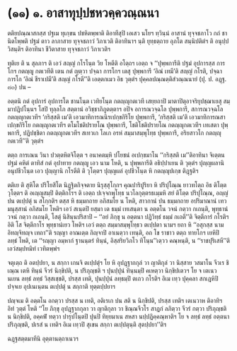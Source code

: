 <h1>(๑๑) ๑. อาสาทุปฺปชหวคฺควณฺณนา</h1>
<p> ตติยปณฺณาสกสฺส   ปฐเม ทุเกฺขน ปชหิตพฺพาติ ติอาทีสุปิ เอเสว นโยฯ ทฺวินฺนํ อาสานํ ทุจฺจชภาโว กถํ ชานิตโพฺพติ ปฐมํ ตาว ลาภาสาย ทุจฺจชภาวํ วิภาเวติ ติอาทินาฯ นฺติ ยุทฺธตฺถาย อุภโต สนฺนิปติตํฯ ติ อนุปฺปวิสนฺติฯ ติอาทินา ชีวิตาสาย ทุจฺจชภาวํ วิภาเวติฯ</p>


<p> ทุติเย ติ น สุลภาฯ ติ เอวํ สญฺญํ กโรโนฺต วิย โหตีติ อโตฺถฯ เอตฺถ จ ‘‘ปุพฺพการีติ ปฐมํ อุปการสฺส การโกฯ กตญฺญู กตเวทีติ เตน กตํ ญตฺวา ปจฺฉา การโกฯ เตสุ ปุพฺพการี ‘อิณํ เทมี’ติ สญฺญํ กโรติ, ปจฺฉา การโก ‘อิณํ ชีราเปมี’ติ สญฺญํ กโรตี’’ติ เอตฺตกเมว อิธ วุตฺตํฯ ปุคฺคลปณฺณตฺติสํวณฺณนายํ (ปุ. ป. อฎฺฐ. ๘๓) ปน –</p>

</p>

 อตฺตนิ  กตํ อุปการํ อุปการโต ชานโนฺต เวทิยโนฺต กตญฺญุกตเวที เสยฺยถาปิ มาตาปิตุอาจริยุปชฺฌาเยสุ สมฺมาปฎิปโนฺนฯ โสปิ ทุลฺลโภ สตฺตานํ อวิชฺชาภิภูตตฺตาฯ อปิจ อการณวจฺฉโล ปุพฺพการี, สการณวจฺฉโล กตญฺญุกตเวทีฯ ‘กริสฺสติ เม’ติ เอวมาทิการณนิรเปกฺขกิริโย ปุพฺพการี, ‘กริสฺสติ เม’ติ เอวมาทิการณสาเปกฺขกิริโย กตญฺญุกตเวทีฯ ตโมโชติปรายโณ ปุพฺพการี, โชติโชติปรายโณ กตญฺญุกตเวทีฯ เทเสตา ปุพฺพการี, ปฎิปชฺชิตา กตญฺญุกตเวทีฯ สเทวเก โลเก อรหํ สมฺมาสมฺพุโทฺธ ปุพฺพการี, อริยสาวโก กตญฺญุกตเวที’’ติ วุตฺตํฯ</p>


<p>ตตฺถ การเณน วินา ปวตฺตหิตจิโตฺต ฯ อนาคตมฺหิ ปโยชนํ อเปกฺขมาโน ‘‘กริสฺสติ เม’’ติอาทินา จิเตฺตน ปฐมํ คหิตํ ตาทิสํ กตํ อุปาทาย กตญฺญู เอว นาม โหติ, น ปุพฺพการีติ อธิปฺปาเยน ติ วุตฺตํฯ  ปุญฺญผลานิ อนุปชีวโนฺต เอว ปุญฺญานิ กโรตีติ ติ วุโตฺตฯ ปุญฺญผลํ อุปชีวโนฺต หิ กตญฺญุปเกฺข ติฎฺฐติฯ</p>


<p> ตติเย ติ สุหิโต ปริโยสิโต นิฎฺฐิตกิจฺจตาย นิรุสฺสุโกฺกฯ คุณปาริปูริยา หิ ปริปุโณฺณ ยาวทโตฺถ อิธ ติโตฺต วุโตฺตฯ ติ อเญฺญสมฺปิ ติตฺติกโรฯ ติ เอตฺถ ปเจฺจกพุโทฺธ นวโลกุตฺตรธเมฺมหิ สยํ ติโตฺต ปริปุโณฺณ, อญฺญํ ปน ตเปฺปตุํ น สโกฺกติฯ ตสฺส หิ ธมฺมกถาย อภิสมโย น โหติ, สาวกานํ ปน ธมฺมกถาย อปริมาณานํ เทวมนุสฺสานํ อภิสมโย โหติฯ เอวํ สเนฺตปิ ยสฺมา เต ธมฺมํ เทเสนฺตา น อตฺตโน วจนํ กตฺวา กเถนฺติ, พุทฺธานํ วจนํ กตฺวา กเถนฺติ, โสตุํ นิสินฺนปริสาปิ – ‘‘อยํ ภิกฺขุ น อตฺตนา ปฎิวิทฺธํ ธมฺมํ กเถตี’’ติ จิตฺตีการํ กโรติฯ อิติ โส จิตฺตีกาโร พุทฺธานํเยว โหติฯ เอวํ ตตฺถ สมฺมาสมฺพุโทฺธว ตเปฺปตา นามฯ ยถา หิ ‘‘อสุกสฺส นาม อิทญฺจิทญฺจ เทถา’’ติ รญฺญา อาณเตฺต  กิญฺจาปิ อาเนตฺวา เทนฺติ, อถ โข ราชาว ตตฺถ ทายโกฯ เยหิปิ ลทฺธํ โหติ, เต ‘‘รญฺญา อมฺหากํ ฐานนฺตรํ ทินฺนํ, อิสฺสริยวิภโว ทิโนฺน’’เตฺวว คณฺหนฺติ, น ‘‘ราชปุริเสหี’’ติ เอวํสมฺปทมิทํ เวทิตพฺพํฯ</p>


<p> จตุเตฺถ ติ อตปฺปยา, น สกฺกา เกนจิ ตเปฺปตุํฯ โย หิ อุปฎฺฐากกุลํ วา ญาติกุลํ วา นิสฺสาย วสมาโน จีวเร ชิเณฺณ เตหิ ทินฺนํ จีวรํ นิกฺขิปติ, น ปริภุญฺชติ ฯ ปุนปฺปุนํ ทินฺนมฺปิ คเหตฺวา นิกฺขิปเตวฯ โย จ เตเนว นเยน ลทฺธํ ลทฺธํ วิสฺสเชฺชติ, ปรสฺส เทติ, ปุนปฺปุนํ ลทฺธมฺปิ ตเถว กโรติฯ อิเม เทฺว ปุคฺคลา สกเฎหิปิ ปจฺจเย อุปเนเนฺตน ตเปฺปตุํ น สกฺกาติ ทุตฺตปฺปยาฯ</p>


<p> ปญฺจเม ติ อตฺตโน อกตฺวา ปรสฺส น เทติ, อติเรเก ปน สติ น นิกฺขิปติ, ปรสฺส เทติฯ เตเนวาห ติอาทิฯ อิทํ วุตฺตํ โหติ ‘‘โย ภิกฺขุ อุปฎฺฐากกุลา วา ญาติกุลา วา ชิณฺณจีวโร สาฎกํ ลภิตฺวา จีวรํ กตฺวา ปริภุญฺชติ น นิกฺขิปติ, อคฺคฬํ ทตฺวา ปารุปโนฺตปิ ปุนปิ ทิยฺยมาเน สหสา นปฺปฎิคฺคณฺหาติฯ โย จ ลทฺธํ ลทฺธํ อตฺตนา ปริภุญฺชติ, ปเรสํ น เทติฯ อิเม เทฺวปิ สุเขน สกฺกา ตเปฺปตุนฺติ สุตปฺปยา’’ติฯ</p>


<p> ฉฎฺฐสตฺตมาทีนิ อุตฺตานตฺถาเนวฯ</p>

</p>





